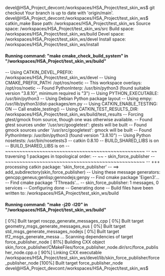 devel@HSA_Project_devcont:/workspaces/HSA_Project/test_skin_ws$ git checkout
Your branch is up to date with 'origin/main'.
devel@HSA_Project_devcont:/workspaces/HSA_Project/test_skin_ws$ catkin_make
Base path: /workspaces/HSA_Project/test_skin_ws
Source space: /workspaces/HSA_Project/test_skin_ws/src
Build space: /workspaces/HSA_Project/test_skin_ws/build
Devel space: /workspaces/HSA_Project/test_skin_ws/devel
Install space: /workspaces/HSA_Project/test_skin_ws/install
####
#### Running command: "make cmake_check_build_system" in "/workspaces/HSA_Project/test_skin_ws/build"
####
-- Using CATKIN_DEVEL_PREFIX: /workspaces/HSA_Project/test_skin_ws/devel
-- Using CMAKE_PREFIX_PATH: /opt/ros/noetic
-- This workspace overlays: /opt/ros/noetic
-- Found PythonInterp: /usr/bin/python3 (found suitable version "3.8.10", minimum required is "3") 
-- Using PYTHON_EXECUTABLE: /usr/bin/python3
-- Using Debian Python package layout
-- Using empy: /usr/lib/python3/dist-packages/em.py
-- Using CATKIN_ENABLE_TESTING: ON
-- Call enable_testing()
-- Using CATKIN_TEST_RESULTS_DIR: /workspaces/HSA_Project/test_skin_ws/build/test_results
-- Forcing gtest/gmock from source, though one was otherwise available.
-- Found gtest sources under '/usr/src/googletest': gtests will be built
-- Found gmock sources under '/usr/src/googletest': gmock will be built
-- Found PythonInterp: /usr/bin/python3 (found version "3.8.10") 
-- Using Python nosetests: /usr/bin/nosetests3
-- catkin 0.8.10
-- BUILD_SHARED_LIBS is on
-- BUILD_SHARED_LIBS is on
-- ~~~~~~~~~~~~~~~~~~~~~~~~~~~~~~~~~~~~~~~~~~~~~~~~~
-- ~~  traversing 1 packages in topological order:
-- ~~  - skin_force_publisher
-- ~~~~~~~~~~~~~~~~~~~~~~~~~~~~~~~~~~~~~~~~~~~~~~~~~
-- +++ processing catkin package: 'skin_force_publisher'
-- ==> add_subdirectory(skin_force_publisher)
-- Using these message generators: gencpp;geneus;genlisp;gennodejs;genpy
-- Find cmake package 'Eigen3'... 
-- Find cmake package 'TThreads'... 
-- skin_force_publisher: 1 messages, 0 services
-- Configuring done
-- Generating done
-- Build files have been written to: /workspaces/HSA_Project/test_skin_ws/build
####
#### Running command: "make -j20 -l20" in "/workspaces/HSA_Project/test_skin_ws/build"
####
[  0%] Built target roscpp_generate_messages_cpp
[  0%] Built target geometry_msgs_generate_messages_eus
[  0%] Built target std_msgs_generate_messages_nodejs
[  0%] Built target tf2_msgs_generate_messa
...
Scanning dependencies of target force_publisher_node
[ 81%] Building CXX object skin_force_publisher/CMakeFiles/force_publisher_node.dir/src/force_publisher_node.cpp.o
[ 90%] Linking CXX executable /workspaces/HSA_Project/test_skin_ws/devel/lib/skin_force_publisher/force_publisher_node
[100%] Built target force_publisher_node
devel@HSA_Project_devcont:/workspaces/HSA_Project/test_skin_ws$ 